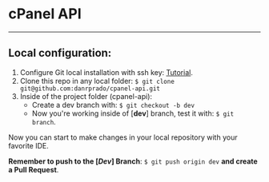 # cPanel API
___
## Local configuration:
1. Configure Git local installation with ssh key: [Tutorial](https://medium.com/devops-with-valentine/2021-how-to-set-up-your-ssh-key-for-github-on-windows-10-afe6e729a3c0).
2. Clone this repo in any local folder:
```$ git clone git@github.com:danrprado/cpanel-api.git```
3. Inside of the project folder (cpanel-api):
   - Create a dev branch with: 
   ```$ git checkout -b dev  ```
   - Now you're working inside of [**dev**] branch, test it with: ```$ git branch```.

Now you can start to make changes in your local repository with your favorite IDE.

**Remember to push to the [*Dev*] Branch**: ```$ git push origin dev``` **and create a Pull Request**.